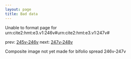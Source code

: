 ```yaml
---
layout: page
title: Bad data
---
```


Unable to format page for urn:cite2:hmt:e3.v1:246v#urn:cite2:hmt:e3.v1:247v#

prev: [245v-246v](../245v-246v/) next: [247v-248v](../247v-248v/)

Composite image not yet made for bifolio spread 246v-247v


